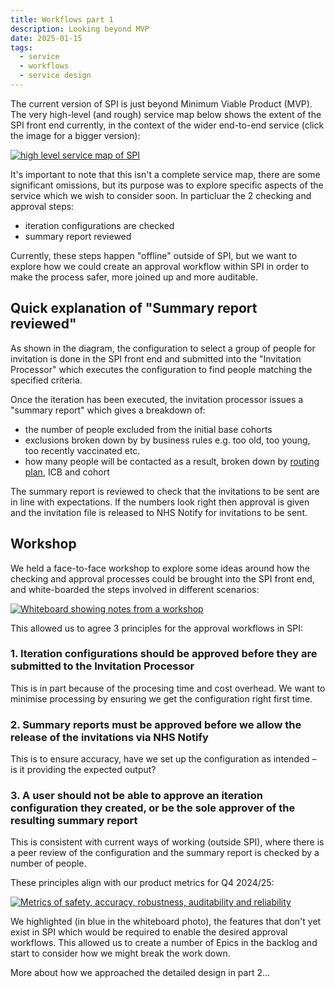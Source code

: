 ```yaml
---
title: Workflows part 1 
description: Looking beyond MVP
date: 2025-01-15
tags:
  - service
  - workflows
  - service design
---
```


The current version of SPI is just beyond Minimum Viable Product (MVP). The very high-level (and rough) service map below shows the extent of the SPI front end currently, in the context of the wider end-to-end service (click the image for a bigger version): 

[![high level service map of SPI](workflows-1.png)](workflows-1.png)

It's important to note that this isn't a complete service map, there are some significant omissions, but its purpose was to explore specific aspects of the service which we wish to consider soon. In particluar the 2 checking and approval steps:

- iteration configurations are checked
- summary report reviewed

Currently, these steps happen "offline" outside of SPI, but we want to explore how we could create an approval workflow within SPI in order to make the process safer, more joined up and more auditable.

## Quick explanation of "Summary report reviewed" 

As shown in the diagram, the configuration to select a group of people for invitation is done in the SPI front end and submitted into the "Invitation Processor" which executes the configuration to find people matching the specified criteria.

Once the iteration has been executed, the invitation processor issues a "summary report" which gives a breakdown of:
- the number of people excluded from the initial base cohorts
- exclusions broken down by by business rules e.g. too old, too young, too recently vaccinated etc.
- how many people will be contacted as a result, broken down by [routing plan](/select-people-for-invitation/routing-ids), ICB and cohort

The summary report is reviewed to check that the invitations to be sent are in line with expectations. If the numbers look right then approval is given and the invitation file is released to NHS Notify for invitations to be sent. 

## Workshop

We held a face-to-face workshop to explore some ideas around how the checking and approval processes could be brought into the SPI front end, and white-boarded the steps involved in different scenarios:

[![Whiteboard showing notes from a workshop](workflows-2.png)](workflows-2.png)

This allowed us to agree 3 principles for the approval workflows in SPI:

### 1. Iteration configurations should be approved before they are submitted to the Invitation Processor
	
This is in part because of the procesing time and cost overhead. We want to minimise processing by ensuring we get the configuration right first time.
	
### 2. Summary reports must be approved before we allow the release of the invitations via NHS Notify

This is to ensure accuracy, have we set up the configuration as intended – is it providing the expected output?
	
### 3. A user should not be able to approve an iteration configuration they created, or be the sole approver of the resulting summary report

This is consistent with current ways of working (outside SPI), where there is a peer review of the configuration and the summary report is checked by a number of people.

These principles align with our product metrics for Q4 2024/25:

[![Metrics of safety, accuracy, robustness, auditability and reliability](workflows-3.png)](workflows-3.png)

We highlighted (in blue in the whiteboard photo), the features that don't yet exist in SPI which would be required to enable the desired approval workflows. This allowed us to create a number of Epics in the backlog and start to consider how we might break the work down.

More about how we approached the detailed design in part 2...